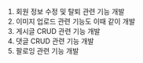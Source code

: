 1. 회원 정보 수정 및 탈퇴 관련 기능 개발
2. 이미지 업로드 관련 기능도 이때 같이 개발
3. 게시글 CRUD 관련 기능 개발
4. 댓글 CRUD 관련 기능 개발
5. 팔로잉 관련 기능 개발